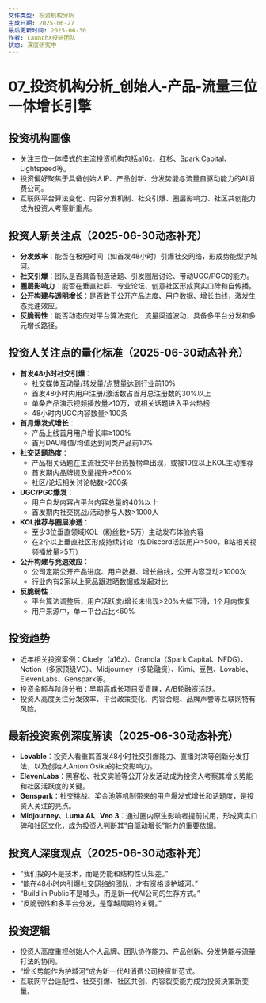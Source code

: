 ```yaml
---
文件类型: 投资机构分析
生成日期: 2025-06-27
最后更新时间: 2025-06-30
作者: LaunchX投研团队
状态: 深度研究中
---
```


# 07_投资机构分析_创始人-产品-流量三位一体增长引擎

## 投资机构画像
- 关注三位一体模式的主流投资机构包括a16z、红杉、Spark Capital、Lightspeed等。
- 投资偏好聚焦于具备创始人IP、产品创新、分发势能与流量自驱动能力的AI消费公司。
- 互联网平台算法变化、内容分发机制、社交引爆、圈层影响力、社区共创能力成为投资人考察新重点。

## 投资人新关注点（2025-06-30动态补充）
- **分发效率**：能否在极短时间（如首发48小时）引爆社交网络，形成势能型护城河。
- **社交引爆**：团队是否具备制造话题、引发圈层讨论、带动UGC/PGC的能力。
- **圈层影响力**：能否在垂直社群、专业论坛、创意社区形成真实口碑和自传播。
- **公开构建与透明增长**：是否敢于公开产品进度、用户数据、增长曲线，激发生态竞速效应。
- **反脆弱性**：能否动态应对平台算法变化、流量渠道波动，具备多平台分发和多元增长路径。

## 投资人关注点的量化标准（2025-06-30动态补充）
- **首发48小时社交引爆**：
  - 社交媒体互动量/转发量/点赞量达到行业前10%
  - 首发48小时内用户注册/激活数占首月总注册数的30%以上
  - 单条产品演示视频播放量>10万，或相关话题进入平台热榜
  - 48小时内UGC内容数量>100条
- **首月爆发式增长**：
  - 产品上线首月用户增长率≥100%
  - 首月DAU峰值/均值达到同类产品前10%
- **社交话题热度**：
  - 产品相关话题在主流社交平台热搜榜单出现，或被10位以上KOL主动推荐
  - 首发期内品牌提及量提升>500%
  - 社区/论坛相关讨论帖数>200条
- **UGC/PGC爆发**：
  - 用户自发内容占平台内容总量的40%以上
  - 首发期内社交挑战/活动参与人数>1000人
- **KOL推荐与圈层渗透**：
  - 至少3位垂直领域KOL（粉丝数>5万）主动发布体验内容
  - 在2个以上垂直社区形成持续讨论（如Discord活跃用户>500，B站相关视频播放量>5万）
- **公开构建与竞速效应**：
  - 公司定期公开产品进度、用户数据、增长曲线，公开内容互动>1000次
  - 行业内有2家以上竞品跟进晒数据或发起对比
- **反脆弱性**：
  - 平台算法调整后，用户活跃度/增长未出现>20%大幅下滑，1个月内恢复
  - 用户来源中，单一平台占比<60%

## 投资趋势
- 近年相关投资案例：Cluely（a16z）、Granola（Spark Capital、NFDG）、Notion（多家顶级VC）、Midjourney（多轮融资）、Kimi、豆包、Lovable、ElevenLabs、Genspark等。
- 投资金额与阶段分布：早期高成长项目受青睐，A/B轮融资活跃。
- 投资人高度关注分发效率、平台政策变化、内容合规、品牌声誉等互联网特有风险。

## 最新投资案例深度解读（2025-06-30动态补充）
- **Lovable**：投资人看重其首发48小时社交引爆能力、直播对决等创新分发打法，以及创始人Anton Osika的社交影响力。
- **ElevenLabs**：黑客松、社交实验等公开分发活动成为投资人考察其增长势能和社区活跃度的关键。
- **Genspark**：社交挑战、奖金池等机制带来的用户爆发式增长和话题度，是投资人关注的亮点。
- **Midjourney、Luma AI、Veo 3**：通过圈内原生影响者提前试用，形成真实口碑和社区文化，成为投资人判断其“自驱动增长”能力的重要依据。

## 投资人深度观点（2025-06-30动态补充）
- “我们投的不是技术，而是势能和结构性认知差。”
- “能在48小时内引爆社交网络的团队，才有资格谈护城河。”
- “Build in Public不是噱头，而是新一代AI公司的生存方式。”
- “反脆弱性和多平台分发，是穿越周期的关键。”

## 投资逻辑
- 投资人高度重视创始人个人品牌、团队协作能力、产品创新、分发势能与流量打法的协同。
- “增长势能作为护城河”成为新一代AI消费公司投资新范式。
- 互联网平台适配性、社交引爆、社区共创、内容裂变能力成为投资决策新变量。
